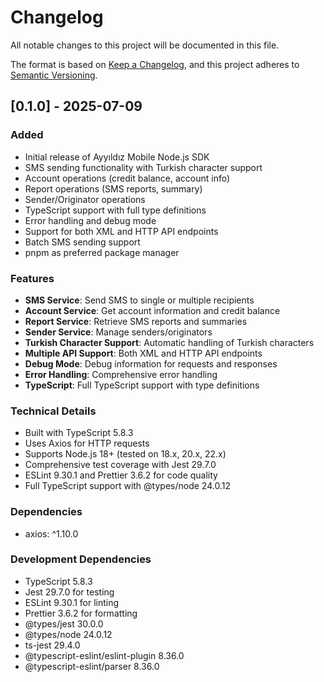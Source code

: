 # Changelog

All notable changes to this project will be documented in this file.

The format is based on [Keep a Changelog](https://keepachangelog.com/en/1.0.0/),
and this project adheres to [Semantic Versioning](https://semver.org/spec/v2.0.0.html).

## [0.1.0] - 2025-07-09

### Added
- Initial release of Ayyıldız Mobile Node.js SDK
- SMS sending functionality with Turkish character support
- Account operations (credit balance, account info)
- Report operations (SMS reports, summary)
- Sender/Originator operations
- TypeScript support with full type definitions
- Error handling and debug mode
- Support for both XML and HTTP API endpoints
- Batch SMS sending support
- pnpm as preferred package manager

### Features
- **SMS Service**: Send SMS to single or multiple recipients
- **Account Service**: Get account information and credit balance  
- **Report Service**: Retrieve SMS reports and summaries
- **Sender Service**: Manage senders/originators
- **Turkish Character Support**: Automatic handling of Turkish characters
- **Multiple API Support**: Both XML and HTTP API endpoints
- **Debug Mode**: Debug information for requests and responses
- **Error Handling**: Comprehensive error handling
- **TypeScript**: Full TypeScript support with type definitions

### Technical Details
- Built with TypeScript 5.8.3
- Uses Axios for HTTP requests
- Supports Node.js 18+ (tested on 18.x, 20.x, 22.x)
- Comprehensive test coverage with Jest 29.7.0
- ESLint 9.30.1 and Prettier 3.6.2 for code quality
- Full TypeScript support with @types/node 24.0.12

### Dependencies
- axios: ^1.10.0

### Development Dependencies
- TypeScript 5.8.3
- Jest 29.7.0 for testing
- ESLint 9.30.1 for linting
- Prettier 3.6.2 for formatting
- @types/jest 30.0.0
- @types/node 24.0.12
- ts-jest 29.4.0
- @typescript-eslint/eslint-plugin 8.36.0
- @typescript-eslint/parser 8.36.0
